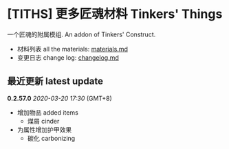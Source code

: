 # [TITHS] 更多匠魂材料 Tinkers' Things

一个匠魂的附属模组. An addon of Tinkers' Construct.

* 材料列表 all the materials: [materials.md](materials.md)
* 变更日志 change log: [changelog.md](changelog.md)

## 最近更新 latest update

**0.2.57.0** _2020-03-20 17:30_ (GMT+8)

* 增加物品 added items
  * 煤屑 cinder
* 为属性增加护甲效果
  * 碳化 carbonizing
